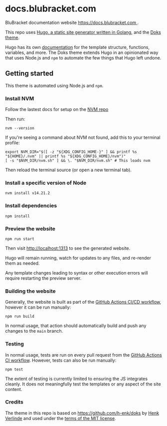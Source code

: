 # docs.blubracket.com

BluBracket documentation website [https://docs.blubracket.com
](docs.blubracket.com).

This repo uses [Hugo, a static site generator written in Golang](https://gohugo.io), and the [Doks theme](https://github.com/h-enk/doks).

Hugo has its own [documentation](https://gohugo.io/documentation/) for the template structure, functions, variables, and more. The Doks theme extends Hugo in an opinionated way that uses Node.js and `npm` to automate the few things that Hugo left undone.

## Getting started

This theme is automated using Node.js and `npm`.

### Install NVM

Follow the lastest docs for setup on the [NVM repo](https://github.com/nvm-sh/nvm#install--update-script)

Then run:

```
nvm --version
```

If you're seeing a command about NVM not found, add this to your terminal profile:
```
export NVM_DIR="$([ -z "${XDG_CONFIG_HOME-}" ] && printf %s "${HOME}/.nvm" || printf %s "${XDG_CONFIG_HOME}/nvm")"
[ -s "$NVM_DIR/nvm.sh" ] && \. "$NVM_DIR/nvm.sh" # This loads nvm
```
Then reload the terminal source (or open a new terminal tab).

### Install a specific version of Node

```
nvm install v14.21.2
```

### Install dependencies

```
npm install
```

### Preview the website

```
npm run start
```

Then visit [http://localhost:1313](http://localhost:1313) to see the generated website.

Hugo will remain running, watch for updates to any files, and re-render them as needed.

Any template changes leading to syntax or other execution errors will require restarting the preview server.

### Building the website

Generally, the website is built as part of the [GitHub Actions CI/CD workflow](blob/main/.github/workflows/cicd-githubpages.yml), however it can be run manually:

```
npm run build
```

In normal usage, that action should automatically build and push any changes to the `main` branch.

### Testing

In normal usage, tests are run on every pull request from the [GitHub Actions CI workflow](blob/main/.github/workflows/node.js-ci.yml). However, tests can also be run manually:

```
npm test
```

The extent of testing is currently limited to ensuring the JS integrates cleanly. It does not meaningfully test the templates or any aspect of the site content.

### Credits

The theme in this repo is based on https://github.com/h-enk/doks by [Henk Verlinde](https://github.com/h-enk) and used under the [terms of the MIT license](https://github.com/h-enk/doks/blob/b91e6494de91b1f137013be07314ae360b8ff65c/LICENSE).
